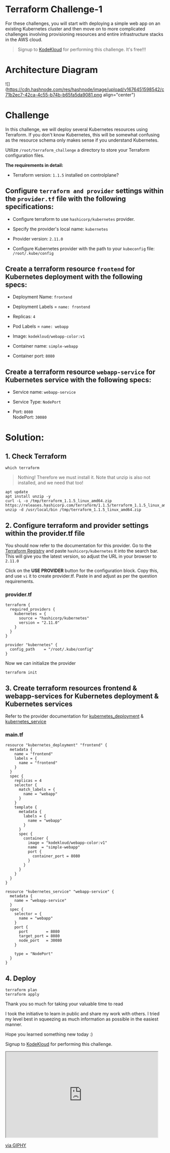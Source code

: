 # Terraform Challenge-1

For these challenges, you will start with deploying a simple web app on an existing Kubernetes cluster and then move on to more complicated challenges involving provisioning resources and entire infrastructure stacks in the AWS cloud.

> Signup to [KodeKloud](https://kodekloud.com/) for performing this challenge. It's free!!!

# Architecture Diagram

![](https://cdn.hashnode.com/res/hashnode/image/upload/v1676451598542/c71b2ec7-42ca-4c55-b74b-b65fa5da9081.png align="center")

# Challenge

In this challenge, we will deploy several Kubernetes resources using Terraform. If you don't know Kubernetes, this will be somewhat confusing as the resource schema only makes sense if you understand Kubernetes.

Utilize `/root/terraform_challenge` a directory to store your Terraform configuration files.

**The requirements in detail:**

* Terraform version: `1.1.5` installed on controlplane?
    

## Configure `terraform and provider` settings within the `provider.tf` file with the following specifications:

* Configure terraform to use `hashicorp/kubernetes` provider.
    
* Specify the provider's local name: `kubernetes`
    
* Provider version: `2.11.0`
    
* Configure Kubernetes provider with the path to your `kubeconfig` file: `/root/.kube/config`
    

## Create a terraform resource `frontend` for Kubernetes deployment with the following specs:

* Deployment Name: `frontend`
    
* Deployment Labels = `name: frontend`
    
* Replicas: `4`
    
* Pod Labels = `name: webapp`
    
* Image: `kodekloud/webapp-color:v1`
    
* Container name: `simple-webapp`
    
* Container port: `8080`
    

## Create a terraform resource `webapp-service` for Kubernetes service with the following specs:

* Service name: `webapp-service`
    
* Service Type: `NodePort`
    
* Port: `8080`  
    NodePort: `30080`
    

# Solution:

## 1\. Check Terraform

```plaintext
which terraform
```

> Nothing! Therefore we must install it. Note that unzip is also not installed, and we need that too!

```plaintext
apt update
apt install unzip -y
curl -L -o /tmp/terraform_1.1.5_linux_amd64.zip https://releases.hashicorp.com/terraform/1.1.5/terraform_1.1.5_linux_amd64.zip
unzip -d /usr/local/bin /tmp/terraform_1.1.5_linux_amd64.zip
```

## 2\. Configure terraform and provider settings within the provider.tf file

You should now refer to the documentation for this provider. Go to the [Terraform Registry](https://registry.terraform.io/) and paste `hashicorp/kubernetes` it into the search bar. This will give you the latest version, so adjust the URL in your browser to `2.11.0`

Click on the **USE PROVIDER** button for the configuration block. Copy this, and use `vi` it to create provider.tf. Paste in and adjust as per the question requirements.

### provider.tf

```plaintext
terraform {
  required_providers {
    kubernetes = {
      source = "hashicorp/kubernetes"
      version = "2.11.0"
    }
  }
}

provider "kubernetes" {
  config_path    = "/root/.kube/config"
}
```

Now we can initialize the provider

```plaintext
terraform init
```

## 3\. Create terraform resources frontend & webapp-services for Kubernetes deployment & Kubernetes services

Refer to the provider documentation for [kubernetes\_deployment](https://registry.terraform.io/providers/hashicorp/kubernetes/2.11.0/docs/resources/deployment) & [kubernetes\_service](https://registry.terraform.io/providers/hashicorp/kubernetes/2.11.0/docs/resources/service)

### main.tf

```plaintext
resource "kubernetes_deployment" "frontend" {
  metadata {
    name = "frontend"
    labels = {
      name = "frontend"
    }
  }
  spec {
    replicas = 4
    selector {
      match_labels = {
        name = "webapp"
      }
    }
    template {
      metadata {
        labels = {
          name = "webapp"
        }
      }
      spec {
        container {
          image = "kodekloud/webapp-color:v1"
          name  = "simple-webapp"
          port {
            container_port = 8080
          }
        }
      }
    }
  }
}

resource "kubernetes_service" "webapp-service" {
  metadata {
    name = "webapp-service"
  }
  spec {
    selector = {
      name = "webapp"
    }
    port {
      port        = 8080
      target_port = 8080
      node_port   = 30080
    }

    type = "NodePort"
  }
}
```

## 4\. Deploy

```plaintext
terraform plan
terraform apply
```

Thank you so much for taking your valuable time to read

I took the initiative to learn in public and share my work with others. I tried my level best in squeezing as much information as possible in the easiest manner.

Hope you learned something new today :)

Signup to [KodeKloud](https://kodekloud.com/) for performing this challenge.

<iframe src="https://giphy.com/embed/3o6Ztk950bvRtZLGk8" class="giphy-embed" width="480" height="270"></iframe>

[via GIPHY](https://giphy.com/gifs/southparkgifs-3o6Ztk950bvRtZLGk8)